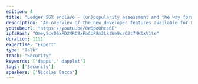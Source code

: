 ```yaml
---
edition: 4
title: "Ledger SGX enclave - (un)popularity assessment and the way forward"
description: "An overview of the new developer features available for Ledger Nano S Ethereum application, including the validation of an arbitrary smart contract call on screen and how to design a Dapplet on a Nano S to assist the security of Dapps."
youtubeUrl: "https://youtu.be/0W6pqQhcs6E"
ipfsHash: "QmeyScvDSxFD2MRC8xFaCbP8m2LktWe9xrG2t7MK6xV1te"
duration: 1111
expertise: "Expert"
type: "Talk"
track: "Security"
keywords: ['dapps',' dapplet']
tags: ['Security']
speakers: ['Nicolas Bacca']
---
```

